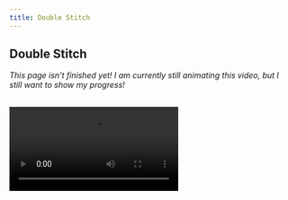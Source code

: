 ```yaml
---
title: Double Stitch
---
```


## Double Stitch

<span class="critique">_This page isn't finished yet! I am currently still animating this video, but I still want to show my progress!_<span>
</br></br>

<video id="vid" oncontextmenu="return false" controls>
    <source src="../../imgs/DoubleStitchSample.mp4" type="video/mp4" />
</video>